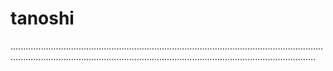 # tanoshi

.....................................................................................................................................................................................................................................................
